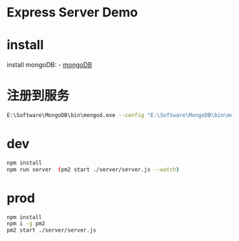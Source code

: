 # Express Server Demo


# install 
install mongoDB: - [mongoDB](http://www.runoob.com/mongodb/mongodb-tutorial.html) 
<!-- # mongoDB config
```txt
数据库路径  
dbpath=E:/Software/MongoDB/data
数据库路径  
logpath=E:/Software/MongoDB/log/mongod.log
端口  
port=27017
``` -->

# 注册到服务
```bash
E:\Software\MongoDB\bin\mongod.exe --config "E:\Software\MongoDB\bin\mongod.cfg" --serviceName MongoDB Server
```


#  dev  
```bash
npm install
npm run server  (pm2 start ./server/server.js --watch)

```  

    
# prod  
```bash
npm install
npm i -g pm2
pm2 start ./server/server.js 
```

